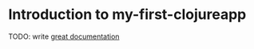 # Introduction to my-first-clojureapp

TODO: write [great documentation](http://jacobian.org/writing/what-to-write/)
